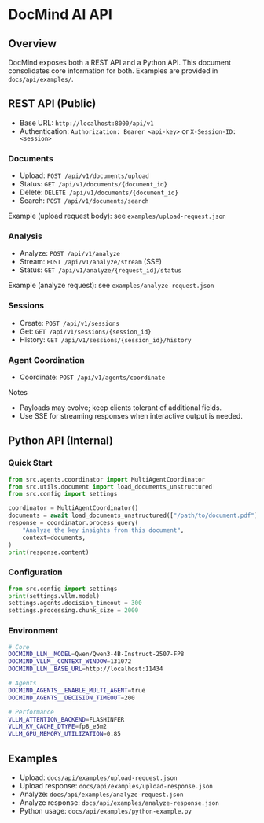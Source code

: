 # DocMind AI API

## Overview

DocMind exposes both a REST API and a Python API. This document consolidates core information for both. Examples are provided in `docs/api/examples/`.

## REST API (Public)

- Base URL: `http://localhost:8000/api/v1`
- Authentication: `Authorization: Bearer <api-key>` or `X-Session-ID: <session>`

### Documents

- Upload: `POST /api/v1/documents/upload`
- Status: `GET /api/v1/documents/{document_id}`
- Delete: `DELETE /api/v1/documents/{document_id}`
- Search: `POST /api/v1/documents/search`

Example (upload request body): see `examples/upload-request.json`

### Analysis

- Analyze: `POST /api/v1/analyze`
- Stream: `POST /api/v1/analyze/stream` (SSE)
- Status: `GET /api/v1/analyze/{request_id}/status`

Example (analyze request): see `examples/analyze-request.json`

### Sessions

- Create: `POST /api/v1/sessions`
- Get: `GET /api/v1/sessions/{session_id}`
- History: `GET /api/v1/sessions/{session_id}/history`

### Agent Coordination

- Coordinate: `POST /api/v1/agents/coordinate`

Notes

- Payloads may evolve; keep clients tolerant of additional fields.
- Use SSE for streaming responses when interactive output is needed.

## Python API (Internal)

### Quick Start

```python
from src.agents.coordinator import MultiAgentCoordinator
from src.utils.document import load_documents_unstructured
from src.config import settings

coordinator = MultiAgentCoordinator()
documents = await load_documents_unstructured(["/path/to/document.pdf"], settings)
response = coordinator.process_query(
    "Analyze the key insights from this document",
    context=documents,
)
print(response.content)
```

### Configuration

```python
from src.config import settings
print(settings.vllm.model)
settings.agents.decision_timeout = 300
settings.processing.chunk_size = 2000
```

### Environment

```bash
# Core
DOCMIND_LLM__MODEL=Qwen/Qwen3-4B-Instruct-2507-FP8
DOCMIND_VLLM__CONTEXT_WINDOW=131072
DOCMIND_LLM__BASE_URL=http://localhost:11434

# Agents
DOCMIND_AGENTS__ENABLE_MULTI_AGENT=true
DOCMIND_AGENTS__DECISION_TIMEOUT=200

# Performance
VLLM_ATTENTION_BACKEND=FLASHINFER
VLLM_KV_CACHE_DTYPE=fp8_e5m2
VLLM_GPU_MEMORY_UTILIZATION=0.85
```

## Examples

- Upload: `docs/api/examples/upload-request.json`
- Upload response: `docs/api/examples/upload-response.json`
- Analyze: `docs/api/examples/analyze-request.json`
- Analyze response: `docs/api/examples/analyze-response.json`
- Python usage: `docs/api/examples/python-example.py`

